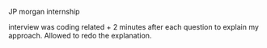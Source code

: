 JP morgan internship

interview was coding related + 2 minutes after each question to explain my approach. Allowed to redo the explanation.
